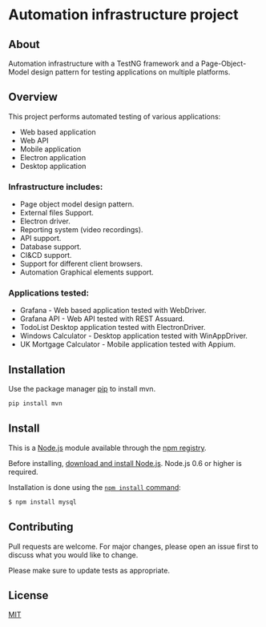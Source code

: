# Automation infrastructure project  


## About

Automation infrastructure with a TestNG framework and a Page-Object-Model design pattern for testing applications on multiple platforms.


## Overview

This project performs automated testing of various applications:
* Web based application
* Web API
* Mobile application
* Electron application
* Desktop application

### Infrastructure includes:

* Page object model design pattern.
* External files Support.
* Electron driver.
* Reporting system (video recordings).
* API support.
* Database support.
* CI&CD support.
* Support for different client browsers.
* Automation Graphical elements support.

### Applications tested:

* Grafana - Web based application tested with WebDriver.
* Grafana API - Web API tested with REST Assuard.
* TodoList Desktop application tested with ElectronDriver.
* Windows Calculator - Desktop application tested with WinAppDriver.
* UK Mortgage Calculator - Mobile application tested with Appium.
## Installation

Use the package manager [pip](https://pip.pypa.io/en/stable/) to install mvn.

```bash
pip install mvn
```
## Install

This is a [Node.js](https://nodejs.org/en/) module available through the
[npm registry](https://www.npmjs.com/).

Before installing, [download and install Node.js](https://nodejs.org/en/download/).
Node.js 0.6 or higher is required.

Installation is done using the
[`npm install` command](https://docs.npmjs.com/getting-started/installing-npm-packages-locally):

```sh
$ npm install mysql
```
## Contributing
Pull requests are welcome. For major changes, please open an issue first to discuss what you would like to change.

Please make sure to update tests as appropriate.

## License
[MIT](https://choosealicense.com/licenses/mit/)
